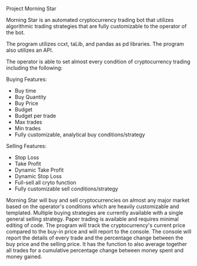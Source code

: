 Project Morning Star 

Morning Star is an automated cryptocurrency trading bot that utilizes algorithmic trading strategies that are fully customizable to the operator of the bot.

The program utilizes ccxt, taLib, and pandas as pd libraries. 
The program also utilizes an API. 

The operator is able to set almost every condition of cryptocurrency trading including the following: 

Buying Features: 
* Buy time
* Buy Quantity 
* Buy Price 
* Budget 
* Budget per trade 
* Max trades 
* Min trades 
* Fully customizable, analytical buy conditions/strategy 

Selling Features: 
* Stop Loss 
* Take Profit 
* Dynamic Take Profit 
* Dynamic Stop Loss 
* Full-sell all cryto function 
* Fully customizable sell conditions/strategy 

Morning Star will buy and sell cryptocurrencies on almost any major market based on the operator's conditions which are heavily customizable and templated. Multiple buying strategies are currently available with a single general selling strategy. Paper trading is available and requires minimal editing of code. The program will track the cryptocurrency's current price compared to the buy-in price and will report to the console. The console will report the details of every trade and the percentage change between the buy price and the selling price. It has the function to also average together all trades for a cumulative percentage change between money spent and money gained.  



